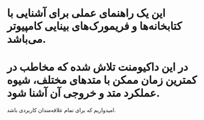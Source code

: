 
# این یک راهنمای عملی برای آشنایی با کتابخانه‌ها و فریمورک‌های بینایی کامپیوتر می‌باشد.

# در این داکیومنت تلاش شده که مخاطب در کمترین زمان ممکن با متدهای مختلف، شیوه عملکرد متد و خروجی آن آشنا شود.
امیدواریم که برای تمام علاقه‌مندان کاربردی باشد.
